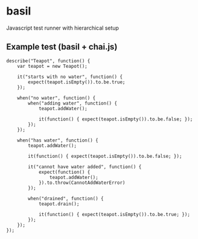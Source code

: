 basil
=====

Javascript test runner with hierarchical setup

Example test (basil + chai.js)
------------------------------

    describe("Teapot", function() {
        var teapot = new Teapot();

        it("starts with no water", function() {
            expect(teapot.isEmpty()).to.be.true;
        });

        when("no water", function() {
            when("adding water", function() {
                teapot.addWater();

                it(function() { expect(teapot.isEmpty()).to.be.false; });
            });
        });

        when("has water", function() {
            teapot.addWater();

            it(function() { expect(teapot.isEmpty()).to.be.false; });

            it("cannot have water added", function() {
                expect(function() {
                    teapot.addWater();
                }).to.throw(CannotAddWaterError)
            });

            when("drained", function() {
                teapot.drain();

                it(function() { expect(teapot.isEmpty()).to.be.true; });
            });
        });
    });
